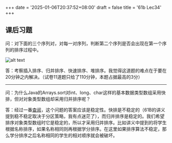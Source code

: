+++
date = '2025-01-06T20:37:52+08:00'
draft = false
title = '61b Lec34'
+++
## 课后习题

问：对下面的三个序列对，对每一对序列，判断第二个序列是否会出现在第一个序列的排序过程中。

![alt text](/images/image.png)

答：考察插入排序、归并排序、快速排序、堆排序。我觉得这道题的难点在于要在20分钟之内解决。（试卷11道题只给了110分钟，本题占据最高的3分）

---

问：为什么Java的Arrays.sort对int、long、char这样的基本数据类型数组采用快排，但对对象类型数组却采用归并排序呢？

答：经过一番[查阅](https://stackoverflow.com/questions/3707190/why-does-javas-arrays-sort-method-use-two-different-sorting-algorithms-for-diff)，这个问题的答案应该是稳定性。快排是不稳定的（61B的讲义提到稳不稳定取决于分区策略，我有点迷茫了），而归并排序是稳定的。我们希望排序对象类型数组时它是稳定的，所以才采用归并排序。比如讲义中提到的将学生根据名称排序，如果名称相同则再根据学分排序。在这里如果排序算法不稳定，那么学分排序之后名称相同的学生的相对顺序就会被破坏。
